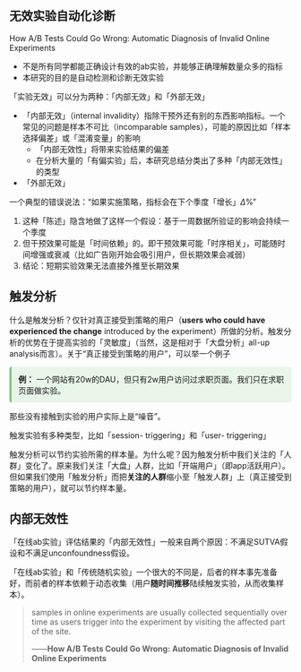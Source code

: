 ## 无效实验自动化诊断

How A/B Tests Could Go Wrong: Automatic Diagnosis of Invalid Online Experiments

- 不是所有同学都能正确设计有效的ab实验，并能够正确理解数量众多的指标
- 本研究的目的是自动检测和诊断无效实验

「实验无效」可以分为两种：「内部无效」和「外部无效」

- 「内部无效」（internal invalidity）指除干预外还有别的东西影响指标。一个常见的问题是样本不可比（incomparable samples），可能的原因比如「样本选择偏差」或「混淆变量」的影响
  - 「内部无效性」将带来实验结果的偏差
  - 在分析大量的「有偏实验」后，本研究总结分类出了多种「内部无效性」的类型
- 「外部无效」



一个典型的错误说法：“如果实施策略，指标会在下个季度「增长」$\Delta$%”

1. 这种「陈述」隐含地做了这样一个假设：基于一周数据所验证的影响会持续一个季度
2. 但干预效果可能是「时间依赖」的。即干预效果可能「时序相关」，可能随时间增强或衰减（比如广告刚开始会吸引用户，但长期效果会减弱）
3. 结论：短期实验效果无法直接外推至长期效果

## 触发分析

什么是触发分析？仅针对真正接受到策略的用户（**users who could have experienced the change** introduced by the experiment）所做的分析。触发分析的优势在于提高实验的「灵敏度」（当然，这是相对于「大盘分析」all-up analysis而言）。关于“真正接受到策略的用户”，可以举一个例子

<div style="background: #E8F5E9; padding: 12px; border-left: 4px solid #81C784; border-radius: 4px; margin: 10px 0;">
<strong>例：</strong> 一个网站有20w的DAU，但只有2w用户访问过求职页面。我们只在求职页面做实验。
</div>

那些没有接触到实验的用户实际上是“噪音”。

触发实验有多种类型，比如「session- triggering」和「user- triggering」

触发分析可以节约实验所需的样本量。为什么呢？因为触发分析中我们关注的「人群」变化了。原来我们关注「大盘」人群，比如「开端用户」（即app活跃用户）。但如果我们使用「触发分析」而把**关注的人群**缩小至「触发人群」上（真正接受到策略的用户），就可以节约样本量。



## 内部无效性

「在线ab实验」评估结果的「内部无效性」一般来自两个原因：不满足SUTVA假设和不满足unconfoundness假设。



「在线ab实验」和「传统随机实验」一个很大的不同是，后者的样本事先准备好，而前者的样本依赖于动态收集（用户**随时间推移**陆续触发实验，从而收集样本）。

> samples in online experiments are usually collected sequentially over time as users trigger into the experiment by visiting the affected part of the site.
>
> ——**How A/B Tests Could Go Wrong: Automatic Diagnosis of Invalid Online Experiments**

